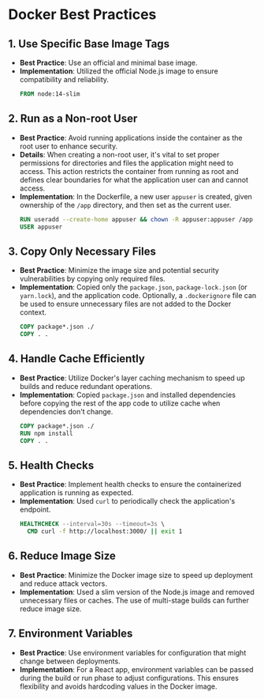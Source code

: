 # Docker Best Practices

## 1. Use Specific Base Image Tags

- **Best Practice**: Use an official and minimal base image.
- **Implementation**: Utilized the official Node.js image to ensure compatibility and reliability. 
  ```Dockerfile
  FROM node:14-slim
  ```

## 2.  Run as a Non-root User

- **Best Practice**: Avoid running applications inside the container as the root user to enhance security.
- **Details**: When creating a non-root user, it's vital to set proper permissions for directories and files the application might need to access. This action restricts the container from running as root and defines clear boundaries for what the application user can and cannot access.
- **Implementation**: In the Dockerfile, a new user `appuser` is created, given ownership of the `/app` directory, and then set as the current user.
  ```Dockerfile
  RUN useradd --create-home appuser && chown -R appuser:appuser /app
  USER appuser
  ```

## 3. **Copy Only Necessary Files**

- **Best Practice**: Minimize the image size and potential security vulnerabilities by copying only required files.
- **Implementation**: Copied only the `package.json`, `package-lock.json` (or `yarn.lock`), and the application code. Optionally, a `.dockerignore` file can be used to ensure unnecessary files are not added to the Docker context.
  ```Dockerfile
  COPY package*.json ./
  COPY . .
  ```

## 4. **Handle Cache Efficiently**

- **Best Practice**: Utilize Docker's layer caching mechanism to speed up builds and reduce redundant operations.
- **Implementation**: Copied `package.json` and installed dependencies before copying the rest of the app code to utilize cache when dependencies don't change.
  ```Dockerfile
  COPY package*.json ./
  RUN npm install
  COPY . .
  ```

## 5. **Health Checks**

- **Best Practice**: Implement health checks to ensure the containerized application is running as expected.
- **Implementation**: Used `curl` to periodically check the application's endpoint.
  ```Dockerfile
  HEALTHCHECK --interval=30s --timeout=3s \
    CMD curl -f http://localhost:3000/ || exit 1
  ```

## 6. **Reduce Image Size**

- **Best Practice**: Minimize the Docker image size to speed up deployment and reduce attack vectors.
- **Implementation**: Used a slim version of the Node.js image and removed unnecessary files or caches. The use of multi-stage builds can further reduce image size.

## 7. **Environment Variables**

- **Best Practice**: Use environment variables for configuration that might change between deployments.
- **Implementation**: For a React app, environment variables can be passed during the build or run phase to adjust configurations. This ensures flexibility and avoids hardcoding values in the Docker image.
